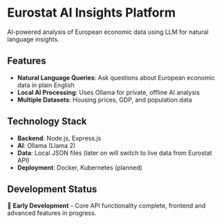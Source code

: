 # Eurostat AI Insights Platform

AI-powered analysis of European economic data using LLM for natural language insights.

## Features

- **Natural Language Queries**: Ask questions about European economic data in plain English
- **Local AI Processing**: Uses Ollama for private, offline AI analysis
- **Multiple Datasets**: Housing prices, GDP, and population data

## Technology Stack

- **Backend**: Node.js, Express.js
- **AI**: Ollama (Llama 2)
- **Data**: Local JSON files (later on will switch to live data from Eurostat API)
- **Deployment**: Docker, Kubernetes (planned)

## Development Status

🚧 **Early Development** - Core API functionality complete, frontend and advanced features in progress.
